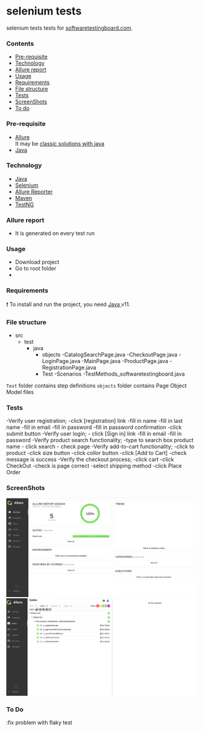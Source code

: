 
# selenium tests
selenium tests tests for [softwaretestingboard.com](https://magento.softwaretestingboard.com/).

### Contents
- [Pre-requisite](#Pre-requisite)
- [Technology](#Technology)
- [Allure report](#allure-report)
- [Usage](#Usage)
- [Requirements](#Requirements)
- [File structure](#file-structure)
- [Tests](#Tests)
- [ScreenShots](#ScreenShots)
- [To do](#to-do)

### Pre-requisite

-   [Allure](https://docs.qameta.io/allure/#_get_started)  
    It may be [classic solutions with java](https://github.com/allure-framework/allure2#download) 
- [Java](https://www.java.com/)

### Technology
- [Java](https://www.java.com/)
- [Selenium](https://www.selenium.dev/)
- [Allure Reporter](https://docs.qameta.io/allure/)
- [Maven](https://maven.apache.org/)
- [TestNG](https://testng.org/doc/)

### Allure report

-   It is generated on every test run


### Usage
- Download project
- Go to root folder
- 


### Requirements
 :exclamation: To install and run the project, you need [Java ](https://www.java.com/) v11.

### File structure
- src    
    - test 
        - java
            - objects
                -CatalogSearchPage.java 
                -CheckoutPage.java
                -LoginPage.java
                -MainPage.java
                -ProductPage.java
                -RegistrationPage.java
            - Test
                -Scenarios
                    -TestMethods_softwaretestingboard.java


   

`Test` folder contains step definitions
`objects` folder contains Page Object Model files

 
### Tests
-Verify user registration;
    -click [registration] link
    -fill in name
    -fill in last name
    -fill in email
    -fill in password
    -fill in password confirmation
    -click submit button
-Verify user  login;
    - click [Sign in] link
    -fill in email
    -fill in password
-Verify product search functionality;
    -type to search box product name
    - click search 
    - check  page
-Verify add-to-cart functionality;
    -click to product 
    -click size button
    -click collor button 
    -click [Add to Cart]
    -check message is success
-Verify the checkout process;
    -click  cart
    -click  CheckOut
    -check is page correct 
    -select shipping method
    -click Place Order



### ScreenShots 

![allure result1](https://github.com/uxelisol/selenium/blob/main/allure1.png)
![allure result2](https://github.com/uxelisol/selenium/blob/main/allure2.png)


### To Do
:fix problem with flaky test
